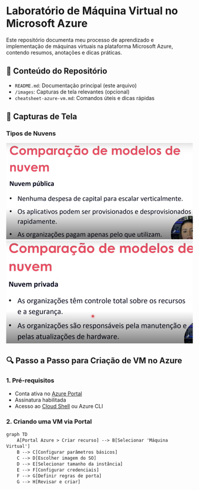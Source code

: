# Laboratório de Máquina Virtual no Microsoft Azure

Este repositório documenta meu processo de aprendizado e implementação de máquinas virtuais na plataforma Microsoft Azure, contendo resumos, anotações e dicas práticas.

## 📝 Conteúdo do Repositório
- `README.md`: Documentação principal (este arquivo)
- `/images`: Capturas de tela relevantes (opcional)
- `cheatsheet-azure-vm.md`: Comandos úteis e dicas rápidas

## 📸 Capturas de Tela

### Tipos de Nuvens
![Nuvens Públicas](images/nuvem-publica.png)
![Nuvens Privadas](images/nuvem-privada.png)

## 🔍 Passo a Passo para Criação de VM no Azure

### 1. Pré-requisitos
- Conta ativa no [Azure Portal](https://portal.azure.com)
- Assinatura habilitada
- Acesso ao [Cloud Shell](https://shell.azure.com) ou Azure CLI

### 2. Criando uma VM via Portal
```mermaid
graph TD
    A[Portal Azure > Criar recurso] --> B[Selecionar 'Máquina Virtual']
    B --> C[Configurar parâmetros básicos]
    C --> D[Escolher imagem do SO]
    D --> E[Selecionar tamanho da instância]
    E --> F[Configurar credenciais]
    F --> G[Definir regras de porta]
    G --> H[Revisar e criar]